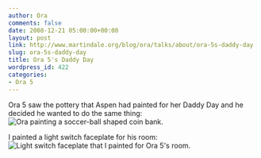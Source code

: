 ```yaml
---
author: Ora
comments: false
date: 2008-12-21 05:00:00+00:00
layout: post
link: http://www.martindale.org/blog/ora/talks/about/ora-5s-daddy-day
slug: ora-5s-daddy-day
title: Ora 5's Daddy Day
wordpress_id: 422
categories:
- Ora 5
---
```


Ora 5 saw the pottery that Aspen had painted for her Daddy Day and he decided he wanted to do the same thing:  
![Ora painting a soccer-ball shaped coin bank.](http://www.martindale.org/uploaded_images/IMG_2741-790978.jpg)  
  
I painted a light switch faceplate for his room:  
![Light switch faceplate that I painted for Ora 5's room.](http://www.martindale.org/uploaded_images/IMG_2743-791016.jpg)
